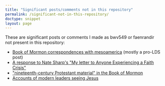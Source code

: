 ```yaml
---
title: "Significant posts/comments not in this repository"
permalink: /significant-not-in-this-repository/
doctype: snippet
layout: page
---
```


These are significant posts or comments I made as bwv549 or faenrandir not present in this repository:

* [Book of Mormon correspondences with mesoamerica](https://www.reddit.com/r/mormondebate/comments/2v1mgv/star_numerous_correspondences_exist_between/) (mostly a pro-LDS post)
* [A response to Nate Sharp's "My letter to Anyone Experiencing a Faith Crisis"](https://www.reddit.com/r/exmormon/comments/34euig/a_response_to_nate_sharps_my_letter_to_anyone/)
* ["nineteenth-century Protestant material" in the Book of Mormon](https://www.reddit.com/r/exmormon/comments/3uvm9j/nineteenthcentury_protestant_material_in_the_book/)
* [Accounts of modern leaders seeing Jesus](https://www.reddit.com/r/mormondebate/comments/4g68ev/when_was_the_last_time_a_mormon_credibly_saw/d2g63n2)
